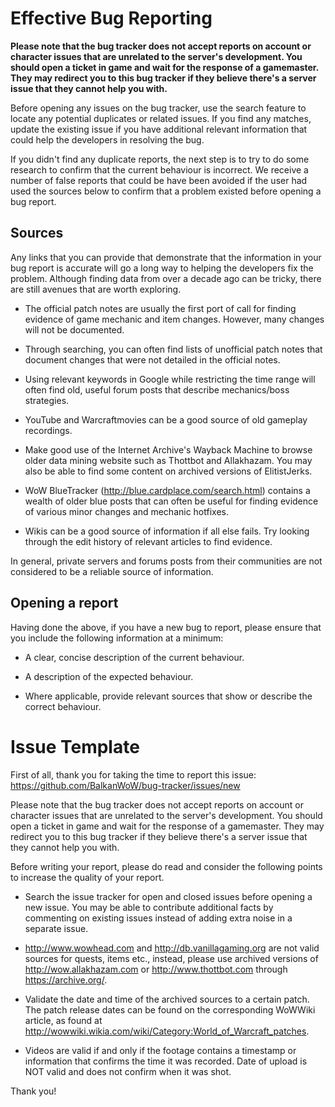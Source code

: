 
# Effective Bug Reporting

**Please note that the bug tracker does not accept reports on account or
character issues that are unrelated to the server's development. You should open
a ticket in game and wait for the response of a gamemaster. They may redirect
you to this bug tracker if they believe there's a server issue that they cannot
help you with.**

Before opening any issues on the bug tracker, use the search feature to locate
any potential duplicates or related issues. If you find any matches, update the
existing issue if you have additional relevant information that could help the
developers in resolving the bug.

If you didn't find any duplicate reports, the next step is to try to do some
research to confirm that the current behaviour is incorrect. We receive a number
of false reports that could be have been avoided if the user had used the
sources below to confirm that a problem existed before opening a bug report.

## Sources

Any links that you can provide that demonstrate that the information in your bug
report is accurate will go a long way to helping the developers fix the
problem. Although finding data from over a decade ago can be tricky, there are
still avenues that are worth exploring.

* The official patch notes are usually the first port of call for finding
  evidence of game mechanic and item changes. However, many changes will not be
  documented.

* Through searching, you can often find lists of unofficial patch notes that
  document changes that were not detailed in the official notes.

* Using relevant keywords in Google while restricting the time range will often
  find old, useful forum posts that describe mechanics/boss strategies.

* YouTube and Warcraftmovies can be a good source of old gameplay recordings.

* Make good use of the Internet Archive's Wayback Machine to browse older data
  mining website such as Thottbot and Allakhazam. You may also be able to find
  some content on archived versions of ElitistJerks.

* WoW BlueTracker (http://blue.cardplace.com/search.html) contains a wealth of
  older blue posts that can often be useful for finding evidence of various
  minor changes and mechanic hotfixes.

* Wikis can be a good source of information if all else fails. Try looking
  through the edit history of relevant articles to find evidence.

In general, private servers and forums posts from their communities are not
considered to be a reliable source of information.

## Opening a report

Having done the above, if you have a new bug to report, please ensure that you
include the following information at a minimum:

* A clear, concise description of the current behaviour.

* A description of the expected behaviour.

* Where applicable, provide relevant sources that show or describe the correct
  behaviour.
  
# Issue Template

First of all, thank you for taking the time to report this issue: 
https://github.com/BalkanWoW/bug-tracker/issues/new

Please note that the bug tracker does not accept reports on account or character
issues that are unrelated to the server's development. You should open a ticket
in game and wait for the response of a gamemaster. They may redirect you to this
bug tracker if they believe there's a server issue that they cannot help you
with.

Before writing your report, please do read and consider the following points to
increase the quality of your report.

- Search the issue tracker for open and closed issues before opening a new
  issue. You may be able to contribute additional facts by commenting on
  existing issues instead of adding extra noise in a separate issue.

- http://www.wowhead.com and http://db.vanillagaming.org are not valid sources
  for quests, items etc., instead, please use archived versions of
  http://wow.allakhazam.com or http://www.thottbot.com through
  https://archive.org/.

- Validate the date and time of the archived sources to a certain patch. The
  patch release dates can be found on the corresponding WoWWiki article, as
  found at http://wowwiki.wikia.com/wiki/Category:World_of_Warcraft_patches.

- Videos are valid if and only if the footage contains a timestamp or
  information that confirms the time it was recorded. Date of upload is NOT
  valid and does not confirm when it was shot.

Thank you!
